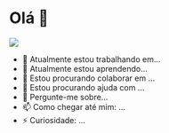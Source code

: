 # Olá 👋

![](http://github-profile-summary-cards.vercel.app/api/cards/profile-details?username=EmanuellePimentel&theme=react)

- 🔭 Atualmente estou trabalhando em...
- 🌱 Atualmente estou aprendendo...
- 👯 Estou procurando colaborar em ...
- 🤔 Estou procurando ajuda com ...
- 💬 Pergunte-me sobre...
- 📫 Como chegar até mim: ...
- ⚡ Curiosidade: ...
